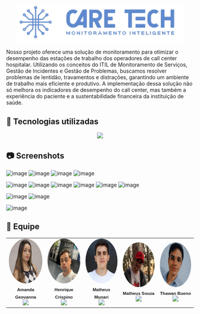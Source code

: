 <div align="center">
 <img src="web-data-viz/site/public/assets/imgs/logoazul 1.png" width="450em">
</div>

Nosso projeto oferece uma solução de monitoramento para otimizar o desempenho das estações de trabalho dos operadores de call center hospitalar. Utilizando os conceitos do ITIL de Monitoramento de Serviços, Gestão de Incidentes e Gestão de Problemas, buscamos resolver problemas de lentidão, travamentos e distrações, garantindo um ambiente de trabalho mais eficiente e produtivo. A implementação dessa solução não só melhora os indicadores de desempenho do call center, mas também a experiência do paciente e a sustentabilidade financeira da instituição de saúde.

## 🚀 Tecnologias utilizadas

<div align="center">

 <p align="center">
  <a href="https://skillicons.dev">
    <img src="https://skillicons.dev/icons?i=html,css,js,java,nodejs,mysql,jquery" />  
  </a>
  

</div>

## 📷 Screenshots
![image](https://github.com/CareTech0/aplicacao-web/assets/142369084/67aaf704-8b4b-4094-a153-220a478ff25f)
![image](https://github.com/CareTech0/aplicacao-web/assets/142369084/9f348a7f-1ec0-4447-92ba-d18f421a7f83)
![image](https://github.com/CareTech0/aplicacao-web/assets/142369084/da15791e-0a59-4a8e-bd37-1369b3a66c5c)
![image](https://github.com/CareTech0/aplicacao-web/assets/142369084/cb22c98c-902f-42f3-ac93-100fb930366b)

![image](https://github.com/CareTech0/aplicacao-web/assets/142369084/24cc1e66-e432-4d7e-9f3f-400a940cfea6)
![image](https://github.com/CareTech0/aplicacao-web/assets/142369084/c7974870-28c5-48df-a1e1-914039c96f8d)
![image](https://github.com/CareTech0/aplicacao-web/assets/142369084/c85bd05a-b22a-48dc-8da0-105b1139e3f5)
![image](https://github.com/CareTech0/aplicacao-web/assets/142369084/21b0abf2-98f0-42e4-9e18-13a5b385679d)
![image](https://github.com/CareTech0/aplicacao-web/assets/142369084/7990e3a6-154b-4916-838c-798b4dd1cd9e)
![image](https://github.com/CareTech0/aplicacao-web/assets/142369084/18787744-d581-4403-b94a-e30c5f1864e7)

![image](https://github.com/CareTech0/aplicacao-web/assets/142369084/503d3b50-e11a-4b9b-9d11-849fb952c0d6)
![image](https://github.com/CareTech0/aplicacao-web/assets/142369084/e8215413-d268-43dc-8f3a-4d8a3ab4a1fb)

![image](https://github.com/CareTech0/aplicacao-web/assets/142369084/20efb8a1-0d7a-4d9d-969c-07437ff94043)


## 👥 Equipe 

<table align = "center">

<td align="center">
  <a href="https://github.com/amandageovanna" style="text-decoration: none;">
    <img src="/web-data-viz/site/public/assets/equipe/amanda.jpg" style="border-radius: 50%; height: 120px; width: 120px;" /><br />
    <sub style="font-family: 'Montserrat', sans-serif;"><b>Amanda Geovanna</b></sub>
  </a><br />
  <a href="https://github.com/amandageovanna" style="text-decoration: none;"> 
    <img src="https://skillicons.dev/icons?i=github" width="25" />
  </a>
</td>
  
<td align="center">
  <a href="https://github.com/Henrique-Crispino" style="text-decoration: none;">
    <img src="/web-data-viz/site/public/assets/equipe/henrique.jpeg" style="border-radius: 50%; height: 120px; width: 120px;" /><br />
    <sub style="font-family: 'Montserrat', sans-serif;"><b>Henrique Crispino</b></sub>
  </a><br />
  <a href="https://github.com/Henrique-Crispino" style="text-decoration: none;">
    <img src="https://skillicons.dev/icons?i=github" width="25" />
  </a>
</td>

<td align="center">
  <a href="https://github.com/Matheus-Munari" style="text-decoration: none;">
    <img src="/web-data-viz/site/public/assets/equipe/munari.jpeg" style="border-radius: 50%; height: 120px; width: 120px;" /><br />
    <sub style="font-family: 'Montserrat', sans-serif;"><b>Matheus Munari</b></sub>
  </a><br />
  <a href="https://github.com/Matheus-Munari" style="text-decoration: none;">
    <img src="https://skillicons.dev/icons?i=github&mode=dark" width="25" />
  </a>
</td>

<td align="center">
  <a href="https://github.com/mhssouza" style="text-decoration: none;">
    <img src="/web-data-viz/site/public/assets/equipe/souza.jpeg" style="border-radius: 50%; height: 120px; width: 120px;" /><br />
    <sub style="font-family: 'Montserrat', sans-serif;"><b>Matheus Souza</b></sub>
  </a><br />
  <a href="https://github.com/mhssouza" style="text-decoration: none;">
    <img src="https://skillicons.dev/icons?i=github&mode=dark" width="25" />
  </a>
</td>

<td align="center">
  <a href="https://github.com/thawanBruno" style="text-decoration: none;">
    <img src="/web-data-viz/site/public/assets/equipe/thawan.jpeg" style="border-radius: 50%; height: 120px; width: 120px;" /><br />
    <sub style="font-family: 'Montserrat', sans-serif;"><b>Thawan Bueno</b></sub>
  </a><br />
  <a href="https://github.com/thawanBruno" style="text-decoration: none;">
    <img src="https://skillicons.dev/icons?i=github&mode=dark" width="25" />
  </a>
</td>

</table>
